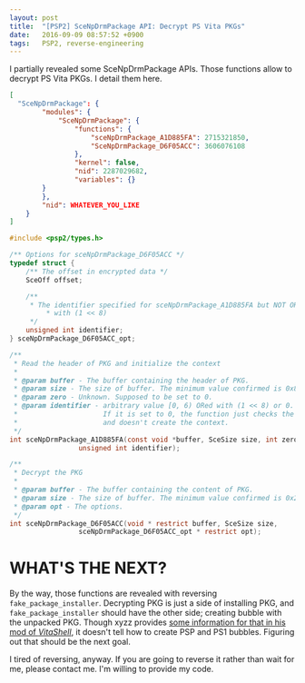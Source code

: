 ```yaml
---
layout: post
title:  "[PSP2] SceNpDrmPackage API: Decrypt PS Vita PKGs"
date:   2016-09-09 08:57:52 +0900
tags:   PSP2, reverse-engineering
---
```

I partially revealed some SceNpDrmPackage APIs. Those functions allow to decrypt
PS Vita PKGs. I detail them here.

```JSON
[
  "SceNpDrmPackage": {
        "modules": {
            "SceNpDrmPackage": {
                "functions": {
                    "sceNpDrmPackage_A1D885FA": 2715321850,
                    "SceNpDrmPackage_D6F05ACC": 3606076108
                },
                "kernel": false,
                "nid": 2287029682,
                "variables": {}
	    }
        },
        "nid": WHATEVER_YOU_LIKE
    }
]
```

```C
#include <psp2/types.h>

/** Options for sceNpDrmPackage_D6F05ACC */
typedef struct {
	/** The offset in encrypted data */
	SceOff offset;

	/**
	 * The identifier specified for sceNpDrmPackage_A1D885FA but NOT ORed
         * with (1 << 8)
	 */
	unsigned int identifier;
} sceNpDrmPackage_D6F05ACC_opt;

/**
 * Read the header of PKG and initialize the context
 *
 * @param buffer - The buffer containing the header of PKG.
 * @param size - The size of buffer. The minimum value confirmed is 0x8000.
 * @param zero - Unknown. Supposed to be set to 0.
 * @param identifier - arbitrary value [0, 6) ORed with (1 << 8) or 0.
 *                     If it is set to 0, the function just checks the header
 *                     and doesn't create the context.
 */
int sceNpDrmPackage_A1D885FA(const void *buffer, SceSize size, int zero,
			     unsigned int identifier);

/**
 * Decrypt the PKG
 *
 * @param buffer - The buffer containing the content of PKG.
 * @param size - The size of buffer. The minimum value confirmed is 0x20.
 * @param opt - The options.
 */
int sceNpDrmPackage_D6F05ACC(void * restrict buffer, SceSize size,
			     sceNpDrmPackage_D6F05ACC_opt * restrict opt);
```

# WHAT'S THE NEXT?
By the way, those functions are revealed with reversing
`fake_package_installer`. Decrypting PKG is just a side of installing PKG,
and `fake_package_installer` should have the other side; creating bubble with
the unpacked PKG. Though xyzz provides [some information for that in his mod of _VitaShell_](https://github.com/henkaku/VitaShell/tree/master/libpromoter),
it doesn't tell how to create PSP and PS1 bubbles. Figuring out that should be
the next goal.

I tired of reversing, anyway. If you are going to reverse it rather than wait
for me, please contact me. I'm willing to provide my code.
